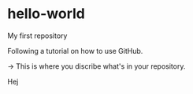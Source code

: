 # hello-world
My first repository

Following a tutorial on how to use GitHub. 

-> This is where you discribe what's in your repository.

Hej
